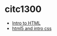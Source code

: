 # citc1300
   
<ul> 
<li> <a href="intro_to_html/index.html" target="_blank">Intro to HTML</a>
</li>

<li>
<a href="html_to_css/index.html" target="_blank">html5 and intro css</a>
</li>
</ul>